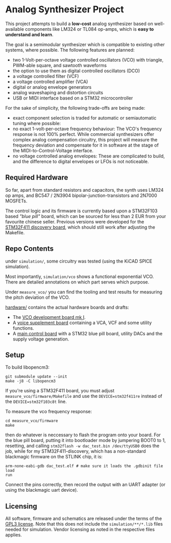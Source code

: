 # Analog Synthesizer Project

This project attempts to build a **low-cost** analog synthesizer based on
well-available components like LM324 or TL084 op-amps, which is **easy
to understand and learn**.

The goal is a semimodular synthesizer which is compatible to existing other
systems, where possible. The following features are planned:

- two 1-Volt-per-octave voltage controlled oscillators (VCO) with triangle,
  PWM-able square, and sawtooth waveforms
- the option to use them as digital controlled oscillators (DCO)
- a voltage controlled filter (VCF)
- a voltage controlled amplifier (VCA)
- digital or analog envelope generators
- analog waveshaping and distortion circuits
- USB or MIDI interface based on a STM32 microcontroller

For the sake of simplicity, the following trade-offs are being made:

- exact component selection is traded for automatic or semiautomatic tuning
  where possible:
- no exact 1-volt-per-octave frequency behaviour: The VCO's frequency response
  is not 100% perfect. While commercial synthesizers offer complex analog
  compensation circuitry, this project will measure the frequency deviation
  and compensate for it in software at the stage of the
  MIDI-to-Control-Voltage interface.
- no voltage controlled analog envelopes: These are complicated to build, and
  the difference to digital envelopes or LFOs is not noticeable.

## Required Hardware

So far, apart from standard resistors and capacitors, the synth uses LM324 op
amps, and BC547 / 2N3904 bipolar-junction-transistors and 2N7000 MOSFETs.

The control logic and its firmware is currently based upon a STM32F103 based
*"blue pill"* board, which can be sourced for less than 2 EUR from your
favourite chinese seller. Previous versions were developed for the
[STM32F411 discovery board](https://www.st.com/en/evaluation-tools/32f411ediscovery.html),
which should still work after adjusting the Makefile.

## Repo Contents

under `simulation/`, some circuitry was tested (using the KiCAD SPICE
simulation).

Most importantly, `simulation/vco` shows a functional exponential VCO. There
are detailed annotations on which part serves which purpose.

Under `measure_vco/` you can find the tooling and test results for measuring
the pitch deviation of the VCO.

[hardware/](hardware/) contains the actual hardware boards and drafts:

  - The [VCO development board mk I](hardware/vco_mk1).
  - A [voice supplement board](hardware/voice_board) containing a VCA, VCF and
    some utility functions.
  - A [main control board](hardware/control_board_prototype) with a STM32 blue
    pill board, utility DACs and the supply voltage generation.

## Setup

To build libopencm3:

```
git submodule update --init
make -j8 -C libopencm3
```

If you're using a STM32F411 board, you must adjust `measure_vco/firmware/Makefile`
and use the `DEVICE=stm32f411re` instead of the `DEVICE=stm32f103c8t` line.

To measure the vco frequency response:

```
cd measure_vco/firmware
make
```

then do whatever is neccessary to flash the program onto your board. For the blue
pill board, putting it into bootloader mode by jumpering BOOT0 to 1, resetting, and
calling `stm32flash -w dac_test.bin /dev/ttyUSB0` does the job, while for my
STM32F411-discovery, which has a non-standard blackmagic firmware on the STLINK chip, it is:

```
arm-none-eabi-gdb dac_test.elf # make sure it loads the .gdbinit file
load
run
```

Connect the pins correctly, then record the output with an UART adapter
(or using the blackmagic uart device).


## Licensing

All software, firmware and schematics are released under the terms of the [GPL3 license](LICENSE.md).
Note that this does not include the `simulation/**/*.lib` files needed for
simulation. Vendor licensing as noted in the respective files applies.

